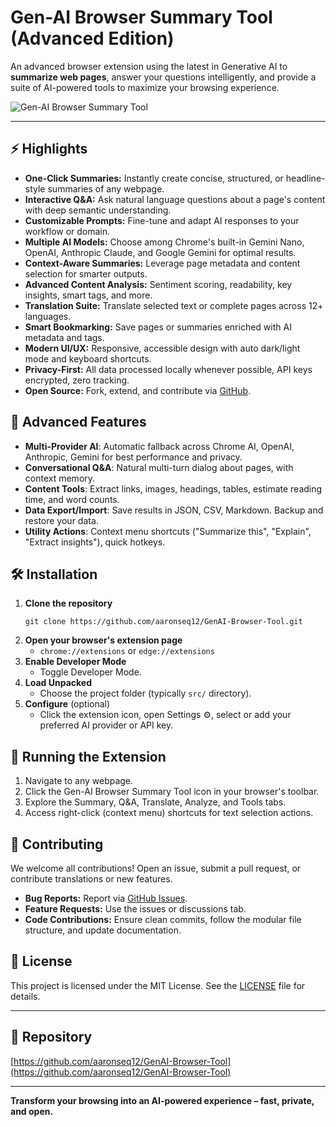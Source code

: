 
# Gen-AI Browser Summary Tool (Advanced Edition)

An advanced browser extension using the latest in Generative AI to **summarize web pages**, answer your questions intelligently, and provide a suite of AI-powered tools to maximize your browsing experience.

![Gen-AI Browser Summary Tool](https://lh7-rt.googleusercontent.com/docsz/AD_4nXdce6kUCtVt88omNXXj_KLnQ4e_kRqaP9_7t_g1syGMHTZN7DAtMtX6W8dtxL6glEDIQdfqIXUYk11ziVpbLSJ7UJcAOrYZiN_b0yTQWTfAu1mbCprfkmGPlkOfgzb41SUwHhiO?key=8Dv8GI--mbMZKAnasT1cpGvf)

---

## ⚡️ Highlights

- **One-Click Summaries:** Instantly create concise, structured, or headline-style summaries of any webpage.
- **Interactive Q&A:** Ask natural language questions about a page's content with deep semantic understanding.
- **Customizable Prompts:** Fine-tune and adapt AI responses to your workflow or domain.
- **Multiple AI Models:** Choose among Chrome's built-in Gemini Nano, OpenAI, Anthropic Claude, and Google Gemini for optimal results.
- **Context-Aware Summaries:** Leverage page metadata and content selection for smarter outputs.
- **Advanced Content Analysis:** Sentiment scoring, readability, key insights, smart tags, and more.
- **Translation Suite:** Translate selected text or complete pages across 12+ languages.
- **Smart Bookmarking:** Save pages or summaries enriched with AI metadata and tags.
- **Modern UI/UX:** Responsive, accessible design with auto dark/light mode and keyboard shortcuts.
- **Privacy-First:** All data processed locally whenever possible, API keys encrypted, zero tracking.
- **Open Source:** Fork, extend, and contribute via [GitHub](https://github.com/aaronseq12/GenAI-Browser-Tool).

## 🎁 Advanced Features

- **Multi-Provider AI**: Automatic fallback across Chrome AI, OpenAI, Anthropic, Gemini for best performance and privacy.
- **Conversational Q&A**: Natural multi-turn dialog about pages, with context memory.
- **Content Tools**: Extract links, images, headings, tables, estimate reading time, and word counts.
- **Data Export/Import**: Save results in JSON, CSV, Markdown. Backup and restore your data.
- **Utility Actions**: Context menu shortcuts ("Summarize this", "Explain", "Extract insights"), quick hotkeys.

## 🛠️ Installation

1. **Clone the repository**
   ```
   git clone https://github.com/aaronseq12/GenAI-Browser-Tool.git
   ```
2. **Open your browser's extension page**
   - `chrome://extensions` or `edge://extensions`
3. **Enable Developer Mode**
   - Toggle Developer Mode.
4. **Load Unpacked**
   - Choose the project folder (typically `src/` directory).
5. **Configure** (optional)
   - Click the extension icon, open Settings ⚙️, select or add your preferred AI provider or API key.

## 🚦 Running the Extension

1. Navigate to any webpage.
2. Click the Gen-AI Browser Summary Tool icon in your browser's toolbar.
3. Explore the Summary, Q&A, Translate, Analyze, and Tools tabs.
4. Access right-click (context menu) shortcuts for text selection actions.

## 📝 Contributing

We welcome all contributions! Open an issue, submit a pull request, or contribute translations or new features.

- **Bug Reports:** Report via [GitHub Issues](https://github.com/aaronseq12/GenAI-Browser-Tool/issues).
- **Feature Requests:** Use the issues or discussions tab.
- **Code Contributions:** Ensure clean commits, follow the modular file structure, and update documentation.

## 📄 License

This project is licensed under the MIT License. See the [LICENSE](LICENSE) file for details.

---

## 🏁 Repository

[https://github.com/aaronseq12/GenAI-Browser-Tool](https://github.com/aaronseq12/GenAI-Browser-Tool)

---

**Transform your browsing into an AI-powered experience – fast, private, and open.**
